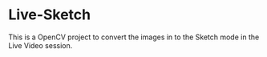 # Live-Sketch
This is a OpenCV project to convert the images in to the Sketch mode in the Live Video session.
